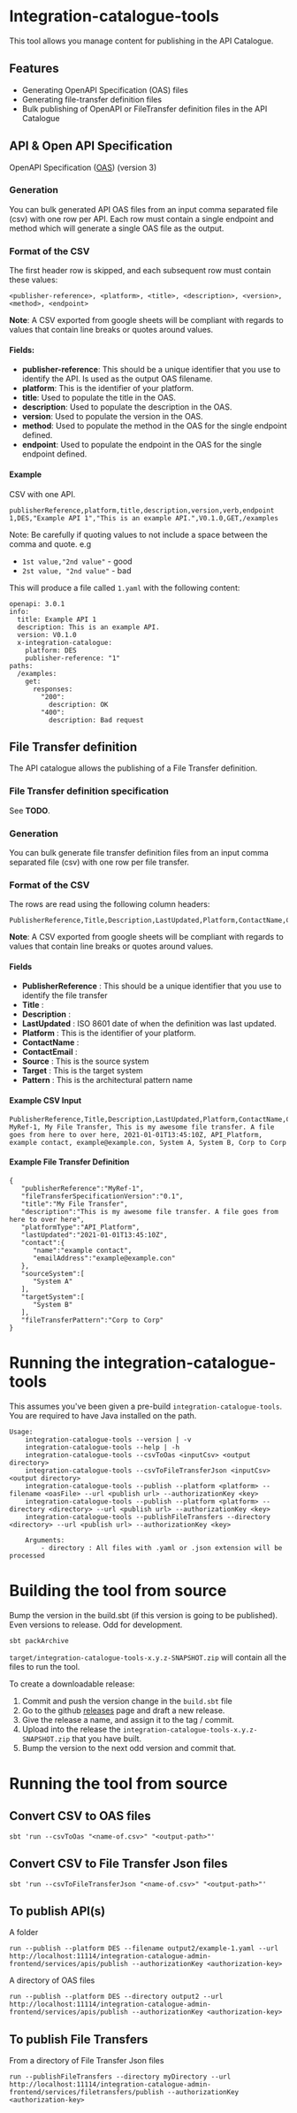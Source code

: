 # Integration-catalogue-tools

This tool allows you manage content for publishing in the API Catalogue.

## Features

- Generating OpenAPI Specification (OAS) files
- Generating file-transfer definition files
- Bulk publishing of OpenAPI or FileTransfer definition files in the API Catalogue

## API & Open API Specification

OpenAPI Specification ([OAS](https://www.openapis.org/)) (version 3)

### Generation

You can bulk generated API OAS files from an input comma separated file (csv) with one row per API. Each row must contain a single endpoint and method which will generate a single OAS file as the output.

### Format of the CSV
The first header row is skipped, and each subsequent row must contain these values:

```
<publisher-reference>, <platform>, <title>, <description>, <version>, <method>, <endpoint>
```

**Note**: A CSV exported from google sheets will be compliant with regards to values that contain line breaks or quotes around values.

#### Fields:
 - **publisher-reference**: This should be a unique identifier that you use to identify the API. Is used as the output OAS filename.
 - **platform**: This is the identifier of your platform.
 - **title**: Used to populate the title in the OAS.
 - **description**: Used to populate the description in the OAS.
 - **version**: Used to populate the version in the OAS.
 - **method**: Used to populate the method in the OAS for the single endpoint defined.
 - **endpoint**: Used to populate the endpoint in the OAS for the single endpoint defined.

 #### Example
 CSV with one API.
 ```
publisherReference,platform,title,description,version,verb,endpoint
1,DES,"Example API 1","This is an example API.",V0.1.0,GET,/examples
```

Note: Be carefully if quoting values to not include a space between the comma and quote. e.g
 - ```1st value,"2nd value"``` -  good
 - ```2st value, "2nd value"``` - bad

This will produce a file called ```1.yaml``` with the following content:
```
openapi: 3.0.1
info:
  title: Example API 1
  description: This is an example API.
  version: V0.1.0
  x-integration-catalogue:
    platform: DES
    publisher-reference: "1"
paths:
  /examples:
    get:
      responses:
        "200":
          description: OK
        "400":
          description: Bad request
```

## File Transfer definition

The API catalogue allows the publishing of a File Transfer definition.

### File Transfer definition specification
See **TODO**.

### Generation

You can bulk generate file transfer  definition files from an input comma separated file (csv) with one row per file transfer. 
### Format of the CSV

The rows are read using the following column headers:

```
PublisherReference,Title,Description,LastUpdated,Platform,ContactName,ContactEmail,Source,Target,Pattern
```

**Note**: A CSV exported from google sheets will be compliant with regards to values that contain line breaks or quotes around values.

#### Fields
- **PublisherReference** : This should be a unique identifier that you use to identify the file transfer
- **Title** :
- **Description** :
- **LastUpdated** : ISO 8601 date of when the definition was last updated.
- **Platform** : This is the identifier of your platform.
- **ContactName** :
- **ContactEmail** :
- **Source** : This is the source system
- **Target** : This is the target system
- **Pattern** : This is the architectural pattern name

#### Example CSV Input

```
PublisherReference,Title,Description,LastUpdated,Platform,ContactName,ContactEmail,Source,Target,Pattern
MyRef-1, My File Transfer, This is my awesome file transfer. A file goes from here to over here, 2021-01-01T13:45:10Z, API_Platform, example contact, example@example.con, System A, System B, Corp to Corp
```

#### Example File Transfer Definition
 
```
{
   "publisherReference":"MyRef-1",
   "fileTransferSpecificationVersion":"0.1",
   "title":"My File Transfer",
   "description":"This is my awesome file transfer. A file goes from here to over here",
   "platformType":"API_Platform",
   "lastUpdated":"2021-01-01T13:45:10Z",
   "contact":{
      "name":"example contact",
      "emailAddress":"example@example.con"
   },
   "sourceSystem":[
      "System A"
   ],
   "targetSystem":[
      "System B"
   ],
   "fileTransferPattern":"Corp to Corp"
}

 ```

# Running the integration-catalogue-tools

This assumes you've been given a pre-build `integration-catalogue-tools`. You are required to have Java installed on the path.

```
Usage:
    integration-catalogue-tools --version | -v
    integration-catalogue-tools --help | -h
    integration-catalogue-tools --csvToOas <inputCsv> <output directory>
    integration-catalogue-tools --csvToFileTransferJson <inputCsv> <output directory>
    integration-catalogue-tools --publish --platform <platform> --filename <oasFile> --url <publish url> --authorizationKey <key>
    integration-catalogue-tools --publish --platform <platform> --directory <directory> --url <publish url> --authorizationKey <key>
    integration-catalogue-tools --publishFileTransfers --directory  <directory> --url <publish url> --authorizationKey <key>
    
    Arguments:
        - directory : All files with .yaml or .json extension will be processed
```

# Building the tool from source

Bump the version in the build.sbt (if this version is going to be published). Even versions to release. Odd for development.

```
sbt packArchive
```

```target/integration-catalogue-tools-x.y.z-SNAPSHOT.zip``` will contain all the files to run the tool.

To create a downloadable release:
1. Commit and push the version change in the `build.sbt` file
1. Go to the github [releases](https://github.com/hmrc/integration-catalogue-tools/releases) page and draft a new release.
1. Give the release a name, and assign it to the tag / commit.
1. Upload into the release the ```integration-catalogue-tools-x.y.z-SNAPSHOT.zip``` that you have built.
1. Bump the version to the next odd version and commit that.

# Running the tool from source

## Convert CSV to OAS files
```
sbt 'run --csvToOas "<name-of.csv>" "<output-path>"'
```

## Convert CSV to File Transfer Json files
```
sbt 'run --csvToFileTransferJson "<name-of.csv>" "<output-path>"'
```

## To publish API(s)

A folder
```
run --publish --platform DES --filename output2/example-1.yaml --url http://localhost:11114/integration-catalogue-admin-frontend/services/apis/publish --authorizationKey <authorization-key>
```

A directory of OAS files
```
run --publish --platform DES --directory output2 --url http://localhost:11114/integration-catalogue-admin-frontend/services/apis/publish --authorizationKey <authorization-key>
```

## To publish File Transfers
From a directory of File Transfer Json files
```
run --publishFileTransfers --directory myDirectory --url http://localhost:11114/integration-catalogue-admin-frontend/services/filetransfers/publish --authorizationKey <authorization-key>
```
